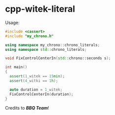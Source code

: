 # cpp-witek-literal
Usage:

```cpp
#include <cassert>
#include "my_chrono.h"

using namespace my_chrono::chrono_literals;
using namespace std::chrono_literals;

void FixControlCenterIn(std::chrono::seconds s);

int main()
{
  assert(1_witek == 15min);
  assert(4_witki == 1h);

  auto duration = 1_witek;
  FixControlCenterIn(duration);
}
```

Credits to ***BBQ Team***!
